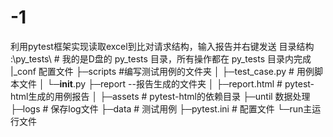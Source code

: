 # -1
利用pytest框架实现读取excel到比对请求结构，输入报告并右键发送
目录结构
:\py_tests\ # 我的是D盘的 py_tests 目录，所有操作都在 py_tests 目录内完成
    |_conf 配置文件
    ├─scripts     #编写测试用例的文件夹
    │  ├─test_case.py   # 用例脚本文件 
    │  └─__init__.py
    ├─report    --报告生成的文件夹
    │  ├─report.html   # pytest-html生成的用例报告
    │  ├─assets  # pytest-html的依赖目录
    ├─until 数据处理
    ├─logs   # 保存log文件
    ├─data   # 测试用例
    ├─pytest.ini  # 配置文件
    └─run主运行文件
